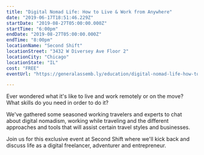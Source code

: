 ```yaml
---
title: "Digital Nomad Life: How to Live & Work from Anywhere"
date: "2019-06-17T18:51:46.229Z"
startDate: "2019-08-27T05:00:00.000Z"
startTime: "6:00pm"
endDate: "2019-08-27T05:00:00.000Z"
endTime: "8:00pm"
locationName: "Second Shift"
locationStreet: "3432 W Diversey Ave Floor 2"
locationCity: "Chicago"
locationState: "IL"
cost: "FREE"
eventUrl: "https://generalassemb.ly/education/digital-nomad-life-how-to-live-work-from-anywhere/chicago/80238"

---
```


Ever wondered what it's like to live and work remotely or on the move? What skills do you need in order to do it?

We've gathered some seasoned working travelers and experts to chat about digital nomadism, working while traveling and the different approaches and tools that will assist certain travel styles and businesses.

Join us for this exclusive event at Second Shift where we'll kick back and discuss life as a digital freelancer, adventurer and entrepreneur.

